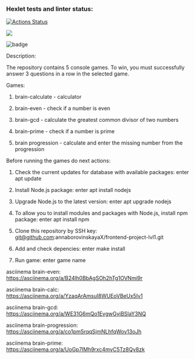 ### Hexlet tests and linter status:
[![Actions Status](https://github.com/annaborovinskayaX/frontend-project-lvl1/workflows/hexlet-check/badge.svg)](https://github.com/annaborovinskayaX/frontend-project-lvl1/actions)

<a href="https://codeclimate.com/github/codeclimate/codeclimate/maintainability"><img src="https://api.codeclimate.com/v1/badges/a99a88d28ad37a79dbf6/maintainability" /></a>

![badge](https://github.com/annaborovinskayaX/frontend-project-lvl1/actions/workflows/nodejs.yml/badge.svg)

Description:

The repository contains 5 console games. To win, you must successfully answer 3 questions in a row in the selected game.

Games:

1. brain-calculate - calculator

2. brain-even - check if a number is even

3. brain-gcd - calculate the greatest common divisor of two numbers

4. brain-prime - check if a number is prime

5. brain progression - calculate and enter the missing number from the progression

Before running the games do next actions:

1. Check the current updates for database with available packages: enter apt update

2. Install Node.js package: enter  apt install nodejs

3. Upgrade Node.js to the latest version: enter apt upgrade nodejs

4. To allow you to install modules and packages with Node.js, install npm package: enter apt install npm

5. Clone this repository by SSH key: git@github.com:annaborovinskayaX/frontend-project-lvl1.git

6. Add and check depencies: enter make install

7. Run game: enter game name


asciinema brain-even: https://asciinema.org/a/B24lh0BbAgSOh2hTg1OVNmi9r

asciinema brain-calc: https://asciinema.org/a/YzaqArAmsuI8WUEoVBeUx5Iv1

asciinema brain-gcd: https://asciinema.org/a/WE31G6mQo1EvgwGvjBSlaY3NQ

asciinema brain-progression: https://asciinema.org/a/co1pm5rqqSjmNLhfqWov13oJh

asciinema brain-prime: https://asciinema.org/a/UoGp7lMh9rxc4myC5Tz8Qy8zk
